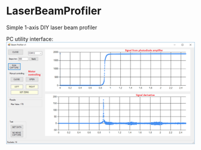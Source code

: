 # LaserBeamProfiler
Simple 1-axis DIY laser beam profiler  

PC utility interface:  
![Alt text](Screenshot.png?raw=true "Image")
